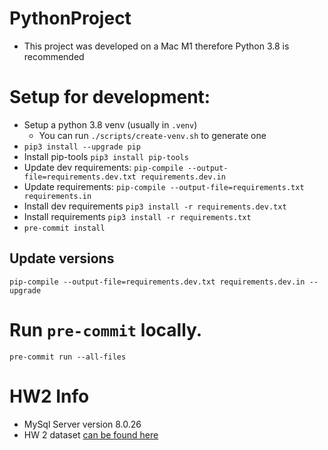 # PythonProject

- This project was developed on a Mac M1 therefore Python 3.8 is recommended

# Setup for development:

- Setup a python 3.8 venv (usually in `.venv`)
  - You can run `./scripts/create-venv.sh` to generate one
- `pip3 install --upgrade pip`
- Install pip-tools `pip3 install pip-tools`
- Update dev requirements: `pip-compile --output-file=requirements.dev.txt requirements.dev.in`
- Update requirements: `pip-compile --output-file=requirements.txt requirements.in`
- Install dev requirements `pip3 install -r requirements.dev.txt`
- Install requirements `pip3 install -r requirements.txt`
- `pre-commit install`

## Update versions

`pip-compile --output-file=requirements.dev.txt requirements.dev.in --upgrade`

# Run `pre-commit` locally.

`pre-commit run --all-files`

# HW2 Info

- MySql Server version 8.0.26
- HW 2 dataset [can be found here](https://teaching.mrsharky.com/sdsu_fall_2020_lecture03.html#/10/1)
